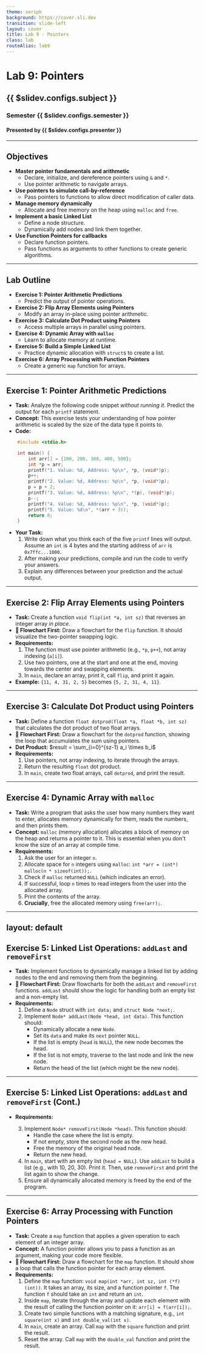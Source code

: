 ```yaml
---
theme: seriph
background: https://cover.sli.dev
transition: slide-left
layout: cover
title: Lab 9 - Pointers
class: lab
routeAlias: lab9
---
```


# Lab 9: Pointers
## {{ $slidev.configs.subject }}
### Semester {{ $slidev.configs.semester }}
#### Presented by {{ $slidev.configs.presenter }}

---

## Objectives

*   **Master pointer fundamentals and arithmetic**
    *   Declare, initialize, and dereference pointers using `&` and `*`.
    *   Use pointer arithmetic to navigate arrays.
*   **Use pointers to simulate call-by-reference**
    *   Pass pointers to functions to allow direct modification of caller data.
*   **Manage memory dynamically**
    *   Allocate and free memory on the heap using `malloc` and `free`.
*   **Implement a basic Linked List**
    *   Define a node structure.
    *   Dynamically add nodes and link them together.
*   **Use Function Pointers for callbacks**
    *   Declare function pointers.
    *   Pass functions as arguments to other functions to create generic algorithms.

---

## Lab Outline

*   **Exercise 1: Pointer Arithmetic Predictions**
    *   Predict the output of pointer operations.
*   **Exercise 2: Flip Array Elements using Pointers**
    *   Modify an array in-place using pointer arithmetic.
*   **Exercise 3: Calculate Dot Product using Pointers**
    *   Access multiple arrays in parallel using pointers.
*   **Exercise 4: Dynamic Array with `malloc`**
    *   Learn to allocate memory at runtime.
*   **Exercise 5: Build a Simple Linked List**
    *   Practice dynamic allocation with `struct`s to create a list.
*   **Exercise 6: Array Processing with Function Pointers**
    *   Create a generic `map` function for arrays.

---

## Exercise 1: Pointer Arithmetic Predictions

*   **Task:** Analyze the following code snippet *without running it*. Predict the output for each `printf` statement.
*   **Concept:** This exercise tests your understanding of how pointer arithmetic is scaled by the size of the data type it points to.
*   **Code:** 

```c {*}{maxHeight:'150px'}
    #include <stdio.h>

    int main() {
        int arr[] = {100, 200, 300, 400, 500};
        int *p = arr;
        printf("1. Value: %d, Address: %p\n", *p, (void*)p);
        p++;
        printf("2. Value: %d, Address: %p\n", *p, (void*)p);
        p = p + 2;
        printf("3. Value: %d, Address: %p\n", *(p), (void*)p);
        p--;
        printf("4. Value: %d, Address: %p\n", *p, (void*)p);
        printf("5. Value: %d\n", *(arr + 3));
        return 0;
    }
```

*   **Your Task:**
    1.  Write down what you think each of the five `printf` lines will output. Assume an `int` is 4 bytes and the starting address of `arr` is `0x7ffc...1000`.
    2.  After making your predictions, compile and run the code to verify your answers.
    3.  Explain any differences between your prediction and the actual output.

---

## Exercise 2: Flip Array Elements using Pointers

*   **Task:** Create a function `void flip(int *a, int sz)` that reverses an integer array *in place*.
*   **📝 Flowchart First:** Draw a flowchart for the `flip` function. It should visualize the two-pointer swapping logic.
*   **Requirements:**
    1.  The function must use pointer arithmetic (e.g., `*p`, `p++`), not array indexing (`a[i]`).
    2.  Use two pointers, one at the start and one at the end, moving towards the center and swapping elements.
    3.  In `main`, declare an array, print it, call `flip`, and print it again.
*   **Example:** `{11, 4, 31, 2, 5}` becomes `{5, 2, 31, 4, 11}`.

---

## Exercise 3: Calculate Dot Product using Pointers

*   **Task:** Define a function `float dotprod(float *a, float *b, int sz)` that calculates the dot product of two float arrays.
*   **📝 Flowchart First:** Draw a flowchart for the `dotprod` function, showing the loop that accumulates the sum using pointers.
*   **Dot Product:** $result = \sum_{i=0}^{sz-1} a_i \times b_i$
*   **Requirements:**
    1.  Use pointers, not array indexing, to iterate through the arrays.
    2.  Return the resulting `float` dot product.
    3.  In `main`, create two float arrays, call `dotprod`, and print the result.

---

## Exercise 4: Dynamic Array with `malloc`

*   **Task:** Write a program that asks the user how many numbers they want to enter, allocates memory dynamically for them, reads the numbers, and then prints them.
*   **Concept:** `malloc` (memory allocation) allocates a block of memory on the heap and returns a pointer to it. This is essential when you don't know the size of an array at compile time.
*   **Requirements:**
    1.  Ask the user for an integer `n`.
    2.  Allocate space for `n` integers using `malloc`: `int *arr = (int*) malloc(n * sizeof(int));`.
    3.  Check if `malloc` returned `NULL` (which indicates an error).
    4.  If successful, loop `n` times to read integers from the user into the allocated array.
    5.  Print the contents of the array.
    6.  **Crucially**, free the allocated memory using `free(arr);`.

---
layout: default
---

## Exercise 5: Linked List Operations: `addLast` and `removeFirst`

*   **Task:** Implement functions to dynamically manage a linked list by adding nodes to the end and removing them from the beginning.
*   **📝 Flowchart First:** Draw flowcharts for both the `addLast` and `removeFirst` functions. `addLast` should show the logic for handling both an empty list and a non-empty list.
* **Requirements:**
    1.  Define a `Node` struct with `int data;` and `struct Node *next;`.
    2.  Implement `Node* addLast(Node *head, int data)`. This function should:
        *   Dynamically allocate a new `Node`.
        *   Set its `data` and make its `next` pointer `NULL`.
        *   If the list is empty (`head` is `NULL`), the new node becomes the head.
        *   If the list is not empty, traverse to the last node and link the new node.
        *   Return the head of the list (which might be the new node).
---

## Exercise 5: Linked List Operations: `addLast` and `removeFirst` (Cont.)

* **Requirements:**

    3.  Implement `Node* removeFirst(Node *head)`. This function should:
        *   Handle the case where the list is empty.
        *   If not empty, store the second node as the new head.
        *   Free the memory of the original head node.
        *   Return the new head.
    4.  In `main`, start with an empty list (`head = NULL`). Use `addLast` to build a list (e.g., with 10, 20, 30). Print it. Then, use `removeFirst` and print the list again to show the change.
    5.  Ensure all dynamically allocated memory is freed by the end of the program.




---

## Exercise 6: Array Processing with Function Pointers

*   **Task:** Create a `map` function that applies a given operation to each element of an integer array.
*   **Concept:** A function pointer allows you to pass a function as an argument, making your code more flexible.
*   **📝 Flowchart First:** Draw a flowchart for the `map` function. It should show a loop that calls the function pointer for each array element.
*   **Requirements:**
    1.  Define the `map` function: `void map(int *arr, int sz, int (*f)(int))`. It takes an array, its size, and a function pointer `f`. The function `f` should take an `int` and return an `int`.
    2.  Inside `map`, iterate through the array and update each element with the result of calling the function pointer on it: `arr[i] = f(arr[i]);`.
    3.  Create two simple functions with a matching signature, e.g., `int square(int x)` and `int double_val(int x)`.
    4.  In `main`, create an array. Call `map` with the `square` function and print the result.
    5.  Reset the array. Call `map` with the `double_val` function and print the result.


<div style="position:fixed;bottom:0;right:20px;padding-bottom:30px">
<Link to="assessment" title="Go to Assessment Rubric 📝"/>
</div>